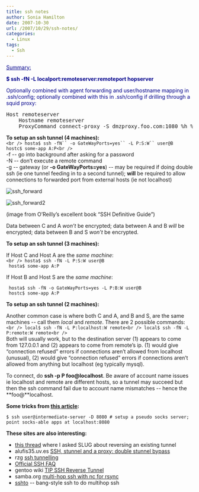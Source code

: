 ```yaml
---
title: ssh notes
author: Sonia Hamilton
date: 2007-10-30
url: /2007/10/29/ssh-notes/
categories:
  - Linux
tags:
  - Ssh
---
```

<span style="color:#00008b;"><span style="text-decoration:underline;">Summary:</span></span>

<!--more-->

**<span style="color:#00008b;">$ ssh -fN -L localport:remoteserver:remoteport hopserver</span>**

<span style="color:#00008b;">Optionally combined with agent forwarding and user/hostname mapping in .ssh/config; optionally combined with this in .ssh/config if drilling through a squid proxy:<br /> </span>

<pre>Host remoteserver
    Hostname remoteserver
    ProxyCommand connect-proxy -S dmzproxy.foo.com:1080 %h %p</pre>

**To setup an ssh tunnel (4 machines):**  
`<br />
hosta$ ssh -fN`` -o GateWayPorts=yes`` -L P:S:W`` user@B`  
` hostc$ some-app A:P<br />
`  
-f -- go into background after asking for a password  
-N -- don&#8217;t execute a remote command  
-g -- gateway (or **-o GateWayPorts=yes**) -- may be required if doing double ssh (ie one tunnel feeding in to a second tunnel); **will** be required to allow connections to forwarded port from external hosts (ie not localhost)

![ssh_forward][1]

![ssh_forward2][2]

(image from O&#8217;Reilly&#8217;s excellent book &#8220;SSH Definitive Guide&#8221;)

Data between C and A *won&#8217;t* be encrypted; data between A and B *will* be encrypted; data between B and S *won&#8217;t* be encrypted.

**To setup an ssh tunnel (3 machines):**

If Host C and Host A are the *same machine*:  
`<br />
hosta$ ssh -fN -L P:S:W user@B`  
` hosta$ some-app A:P`

If Host B and Host S are the *same machine*:

` hosta$ ssh -fN -o GateWayPorts=yes -L P:B:W user@B`  
` hostc$ some-app A:P`

**To setup an ssh tunnel (2 machines):**

Another common case is where both C and A, and B and S, are the same machines -- call them *local* and *remote*. There are 2 possible commands:  
`<br />
local$ ssh -fN -L P:localhost:W remote<br />
local$ ssh -fN -L P:remote:W remote<br />
`  
Both will usually work, but to the destination server (1) appears to come from 127.0.0.1 and (2) appears to come from remote&#8217;s ip. (1) would give &#8220;connection refused&#8221; errors if connections aren&#8217;t allowed from localhost (unusual), (2) would give &#8220;connection refused&#8221; errors if connections aren&#8217;t allowed from anything but localhost (eg typically mysql).

To connect, do **ssh -p P foo@localhost**. Be aware of account name issues ie localhost and remote are different hosts, so a tunnel may succeed but then the ssh command fail due to account name mismatches -- hence the **foo@**localhost.

**Some tricks from [this article][3]:**

`$ ssh user@intermediate-server -D 8080 # setup a pseudo socks server; point socks-able apps at localhost:8080`

**These sites are also interesting:**

  * [this thread][4] where I asked SLUG about reversing an existing tunnel
  * alufis35.uv.es [SSH, stunnel and a proxy: double stunnel bypass][5]
  * rzg [ssh tunnelling][6]
  * [Official SSH FAQ][7]
  * gentoo wiki [TIP SSH Reverse Tunnel][8]
  * samba.org [multi-hop ssh with nc for rsync][9]
  * [sshto][10] -- bang-style ssh to do multihop ssh

 [1]: http://blog.snowfrog.net/wp-content/uploads/2007/10/ssh_forward.png
 [2]: http://blog.snowfrog.net/wp-content/uploads/2011/04/ssh_forward2.png
 [3]: http://polishlinux.org/apps/ssh-tunneling-to-bypass-corporate-firewalls/
 [4]: http://lists.slug.org.au/archives/slug/2006/12/msg00286.html
 [5]: http://alufis35.uv.es/SSH-stunnel-and-a-proxy-double.html
 [6]: http://www.rzg.mpg.de/networking/tunnelling.html
 [7]: http://www.employees.org/~satch/ssh/faq/ssh-faq.html
 [8]: http://gentoo-wiki.com/TIP_SSH_Reverse_Tunnel
 [9]: http://samba.anu.edu.au/rsync/firewall.html
 [10]: http://www.cskk.ezoshosting.com/cs/css/ssh.html#sshto__bangstyle_ssh_to_do_multihop_ssh
